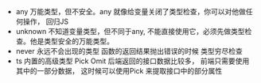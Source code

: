 - any
  万能类型，但不安全。any 就像给变量关闭了类型检查，你可以对他做任何操作， 回归JS
- unknown
  不知道变量类型，但不同于any, 不能直接使用它，必须先做类型检查。他是类型安全的万能类型。
- never  永远不会出现的类型
  函数的返回结果抛出错误的时候
  类型穷尽检查
- ts 内置的高级类型 Pick Omit 
  后端返回的接口数据比较多， 前端只需要使用其中的一部分数据， 这时候可以使用Pick 来提取接口中的部分属性